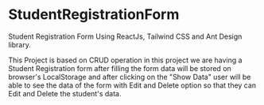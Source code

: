 # StudentRegistrationForm
Student Registration Form Using ReactJs, Tailwind CSS and Ant Design library.

This Project is based on CRUD operation in this project we are having a Student Registration form after filling the form data will be stored on browser's
LocalStorage and after clicking on the "Show Data" user will be able to see the data of the form with Edit and Delete option so that they can Edit and Delete
the student's data.
